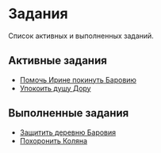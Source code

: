# Задания

Список активных и выполненных заданий.

## Активные задания

- [Помочь Ирине покинуть Баровию](active/help-ireena-escape.md)
- [Упокоить душу Дору](active/pacify-doru.md)

## Выполненные задания

- [Защитить деревню Баровия](completed/defend-barovia.md)
- [Похоронить Коляна](completed/bury-kolyan.md)
